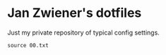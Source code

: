 # Jan Zwiener's dotfiles

Just my private repository of typical config settings.

    source 00.txt
